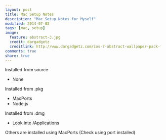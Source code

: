 ```yaml
---
layout: post
title: Mac Setup Notes
description: "Mac Setup Notes for Myself"
modified: 2014-07-02
tags: [mac, setup]
image:
  feature: abstract-3.jpg
  credit: dargadgetz
  creditlink: http://www.dargadgetz.com/ios-7-abstract-wallpaper-pack-for-iphone-5-and-ipod-touch-retina/
comments: true
share: true
---
```


Installed from source

- None

Installed from .pkg

- MacPorts
- Node.js

Installed from .dmg

- Look into /Applications

Others are installed using MacPorts
(Check using port installed)
